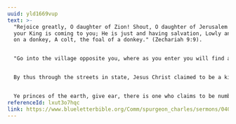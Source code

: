 ```yaml
---
uuid: yld1669vup
text: >-
  "Rejoice greatly, O daughter of Zion! Shout, O daughter of Jerusalem! Behold,
  your King is coming to you; He is just and having salvation, Lowly and riding
  on a donkey, A colt, the foal of a donkey." (Zechariah 9:9).


  "Go into the village opposite you, where as you enter you will find a colt tied, on which no one has ever sat. Loose it and bring it here. And if anyone asks you, ‘Why are you loosing it?’ thus you shall say to him, ‘Because the Lord has need of it.’" (Luke 19:30–31).


  By thus through the streets in state, Jesus Christ claimed to be a king... He rides to his capital; the streets of Jerusalem, the royal city, are open to him, like a king, he ascends to his palace. He was a spiritual king, and therefore he went not to the palace temporal but to the palace spiritual. He rides to the temple, and then, taking possession of it, he begins to teach in it as he had not done before. He had been sometimes in Solomon's porch, but he was oftener on the mountain's side than in the temple; but now, like a king, he takes possession of his palace, and there, sitting down on his prophetic throne, he teaches the people in his royal courts.


  Ye princes of the earth, give ear, there is one who claims to be numbered with you. It is Jesus, the Son of David, the King of the Jews. Room for him, ye emperors, room for him! Room for the man who was born in a manger! Room for the man whose disciples were fishermen! Room for him whose garment was that of a peasant, without seam, woven from the top throughout! He wears no crown except the crown of thorns, yet he is more royal than you. About his loins he wears no purple, yet he is more imperial far than you. Upon his feet there are no silver sandals bedight with pearls, yet he is more glorious than you. Room for him: room for him! Hosanna! Hosanna! Let him be proclaimed again a King! a King! a King! Let him value his place upon his throne, high above the kings of the earth.
referenceId: lxut3o7hqc
link: https://www.blueletterbible.org/Comm/spurgeon_charles/sermons/0405.cfm
---
```

